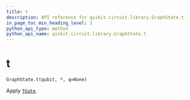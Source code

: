 ```yaml
---
title: t
description: API reference for qiskit.circuit.library.GraphState.t
in_page_toc_min_heading_level: 1
python_api_type: method
python_api_name: qiskit.circuit.library.GraphState.t
---
```


# t

<span id="qiskit.circuit.library.GraphState.t" />

`GraphState.t(qubit, *, q=None)`

Apply [`TGate`](qiskit.circuit.library.TGate "qiskit.circuit.library.TGate").

